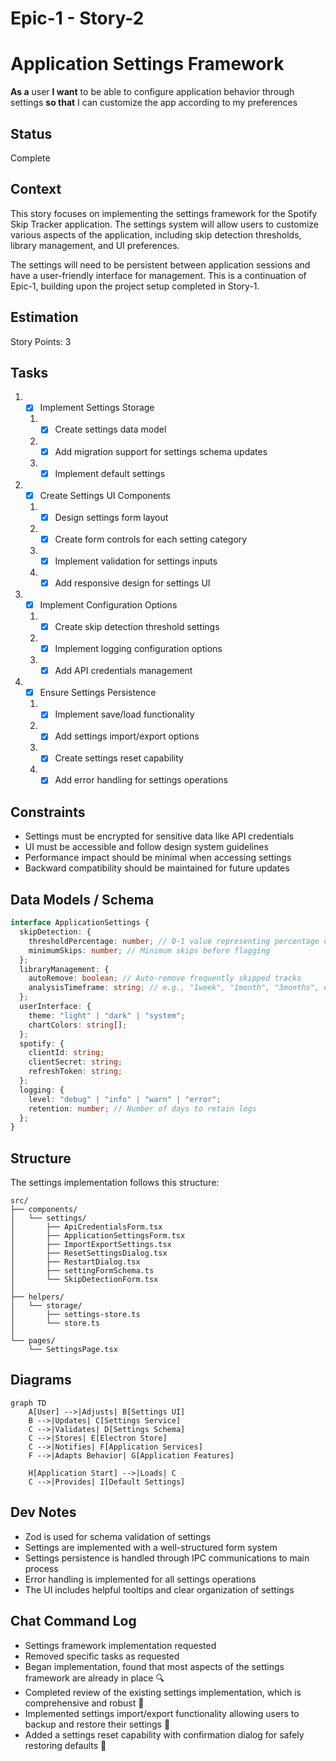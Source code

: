 # Epic-1 - Story-2

# Application Settings Framework

**As a** user
**I want** to be able to configure application behavior through settings
**so that** I can customize the app according to my preferences

## Status

Complete

## Context

This story focuses on implementing the settings framework for the Spotify Skip Tracker application. The settings system will allow users to customize various aspects of the application, including skip detection thresholds, library management, and UI preferences.

The settings will need to be persistent between application sessions and have a user-friendly interface for management. This is a continuation of Epic-1, building upon the project setup completed in Story-1.

## Estimation

Story Points: 3

## Tasks

1. - [x] Implement Settings Storage

   1. - [x] Create settings data model
   2. - [x] Add migration support for settings schema updates
   3. - [x] Implement default settings

2. - [x] Create Settings UI Components

   1. - [x] Design settings form layout
   2. - [x] Create form controls for each setting category
   3. - [x] Implement validation for settings inputs
   4. - [x] Add responsive design for settings UI

3. - [x] Implement Configuration Options

   1. - [x] Create skip detection threshold settings
   2. - [x] Implement logging configuration options
   3. - [x] Add API credentials management

4. - [x] Ensure Settings Persistence
   1. - [x] Implement save/load functionality
   2. - [x] Add settings import/export options
   3. - [x] Create settings reset capability
   4. - [x] Add error handling for settings operations

## Constraints

- Settings must be encrypted for sensitive data like API credentials
- UI must be accessible and follow design system guidelines
- Performance impact should be minimal when accessing settings
- Backward compatibility should be maintained for future updates

## Data Models / Schema

```typescript
interface ApplicationSettings {
  skipDetection: {
    thresholdPercentage: number; // 0-1 value representing percentage of track
    minimumSkips: number; // Minimum skips before flagging
  };
  libraryManagement: {
    autoRemove: boolean; // Auto-remove frequently skipped tracks
    analysisTimeframe: string; // e.g., "1week", "1month", "3months", etc.
  };
  userInterface: {
    theme: "light" | "dark" | "system";
    chartColors: string[];
  };
  spotify: {
    clientId: string;
    clientSecret: string;
    refreshToken: string;
  };
  logging: {
    level: "debug" | "info" | "warn" | "error";
    retention: number; // Number of days to retain logs
  };
}
```

## Structure

The settings implementation follows this structure:

```text
src/
├── components/
│   └── settings/
│       ├── ApiCredentialsForm.tsx
│       ├── ApplicationSettingsForm.tsx
│       ├── ImportExportSettings.tsx
│       ├── ResetSettingsDialog.tsx
│       ├── RestartDialog.tsx
│       ├── settingFormSchema.ts
│       └── SkipDetectionForm.tsx
│
├── helpers/
│   └── storage/
│       ├── settings-store.ts
│       └── store.ts
│
└── pages/
    └── SettingsPage.tsx
```

## Diagrams

```mermaid
graph TD
    A[User] -->|Adjusts| B[Settings UI]
    B -->|Updates| C[Settings Service]
    C -->|Validates| D[Settings Schema]
    C -->|Stores| E[Electron Store]
    C -->|Notifies| F[Application Services]
    F -->|Adapts Behavior| G[Application Features]

    H[Application Start] -->|Loads| C
    C -->|Provides| I[Default Settings]
```

## Dev Notes

- Zod is used for schema validation of settings
- Settings are implemented with a well-structured form system
- Settings persistence is handled through IPC communications to main process
- Error handling is implemented for all settings operations
- The UI includes helpful tooltips and clear organization of settings

## Chat Command Log

- Settings framework implementation requested
- Removed specific tasks as requested
- Began implementation, found that most aspects of the settings framework are already in place 🔍
- Completed review of the existing settings implementation, which is comprehensive and robust 🎯
- Implemented settings import/export functionality allowing users to backup and restore their settings 💾
- Added a settings reset capability with confirmation dialog for safely restoring defaults 🔄
